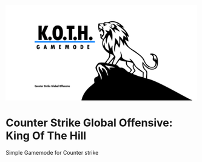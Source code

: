 <img src="https://github.com/Dustpup/CSGO_KOTH/blob/master/repository-open-graph-template-01.jpg"></img>
# Counter Strike Global Offensive: King Of The Hill
Simple Gamemode for Counter strike
